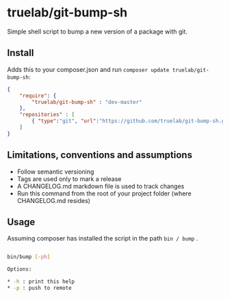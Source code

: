 truelab/git-bump-sh
==============================

Simple shell script to bump a new version of a package with git.



## Install

Adds this to your composer.json and run ```composer update truelab/git-bump-sh```:

```json
{
    "require": {
        "truelab/git-bump-sh" : "dev-master"
    },
    "repositories" : [
        { "type":"git", "url":"https://github.com/truelab/git-bump-sh.git" }
    ]
}
```


## Limitations, conventions and assumptions 

* Follow semantic versioning
* Tags are used only to mark a release
* A CHANGELOG.md markdown file is used to track changes
* Run this command from the root of your project folder (where CHANGELOG.md resides)


## Usage

Assuming composer has installed the script in the path ```bin / bump``` .

```bash

bin/bump [-ph]

Options:

* -h : print this help
* -p : push to remote

```



